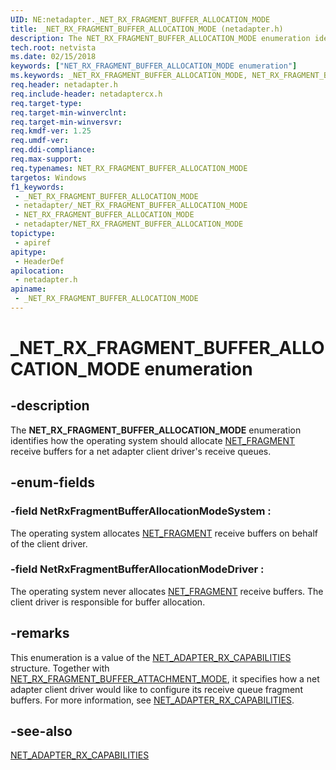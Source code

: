 ```yaml
---
UID: NE:netadapter._NET_RX_FRAGMENT_BUFFER_ALLOCATION_MODE
title: _NET_RX_FRAGMENT_BUFFER_ALLOCATION_MODE (netadapter.h)
description: The NET_RX_FRAGMENT_BUFFER_ALLOCATION_MODE enumeration identifies how the operating system should allocate NET_PACKET_FRAGMENT receive buffers for a net adapter client driver's receive queues.
tech.root: netvista
ms.date: 02/15/2018
keywords: ["NET_RX_FRAGMENT_BUFFER_ALLOCATION_MODE enumeration"]
ms.keywords: _NET_RX_FRAGMENT_BUFFER_ALLOCATION_MODE, NET_RX_FRAGMENT_BUFFER_ALLOCATION_MODE,
req.header: netadapter.h
req.include-header: netadaptercx.h 
req.target-type: 
req.target-min-winverclnt: 
req.target-min-winversvr: 
req.kmdf-ver: 1.25
req.umdf-ver: 
req.ddi-compliance: 
req.max-support: 
req.typenames: NET_RX_FRAGMENT_BUFFER_ALLOCATION_MODE
targetos: Windows
f1_keywords:
 - _NET_RX_FRAGMENT_BUFFER_ALLOCATION_MODE
 - netadapter/_NET_RX_FRAGMENT_BUFFER_ALLOCATION_MODE
 - NET_RX_FRAGMENT_BUFFER_ALLOCATION_MODE
 - netadapter/NET_RX_FRAGMENT_BUFFER_ALLOCATION_MODE
topictype:
 - apiref
apitype:
 - HeaderDef
apilocation:
 - netadapter.h
apiname:
 - _NET_RX_FRAGMENT_BUFFER_ALLOCATION_MODE
---
```


# _NET_RX_FRAGMENT_BUFFER_ALLOCATION_MODE enumeration


## -description

The **NET_RX_FRAGMENT_BUFFER_ALLOCATION_MODE** enumeration identifies how the operating system should allocate [NET_FRAGMENT](../fragment/ns-fragment-_net_fragment.md) receive buffers for a net adapter client driver's receive queues.

## -enum-fields

### -field NetRxFragmentBufferAllocationModeSystem : 

The operating system allocates [NET_FRAGMENT](../fragment/ns-fragment-_net_fragment.md) receive buffers on behalf of the client driver.

### -field NetRxFragmentBufferAllocationModeDriver : 

The operating system never allocates [NET_FRAGMENT](../fragment/ns-fragment-_net_fragment.md) receive buffers. The client driver is responsible for buffer allocation.

## -remarks

This enumeration is a value of the [NET_ADAPTER_RX_CAPABILITIES](ns-netadapter-_net_adapter_rx_capabilities.md) structure. Together with [NET_RX_FRAGMENT_BUFFER_ATTACHMENT_MODE](ne-netadapter-_net_rx_fragment_buffer_attachment_mode.md), it specifies how a net adapter client driver would like to configure its receive queue fragment buffers. For more information, see [NET_ADAPTER_RX_CAPABILITIES](ns-netadapter-_net_adapter_rx_capabilities.md).

## -see-also

[NET_ADAPTER_RX_CAPABILITIES](ns-netadapter-_net_adapter_rx_capabilities.md)

